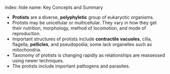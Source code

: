 index: hide
name: Key Concepts and Summary

  *  **Protists** are a diverse,  **polyphyletic** group of eukaryotic organisms.
  * Protists may be unicellular or multicellular. They vary in how they get their nutrition, morphology, method of locomotion, and mode of reproduction.
  * Important structures of protists include  **contractile vacuoles**, cilia, flagella,  **pellicles**, and pseudopodia; some lack organelles such as mitochondria.
  * Taxonomy of protists is changing rapidly as relationships are reassessed using newer techniques.
  * The protists include important pathogens and parasites.
